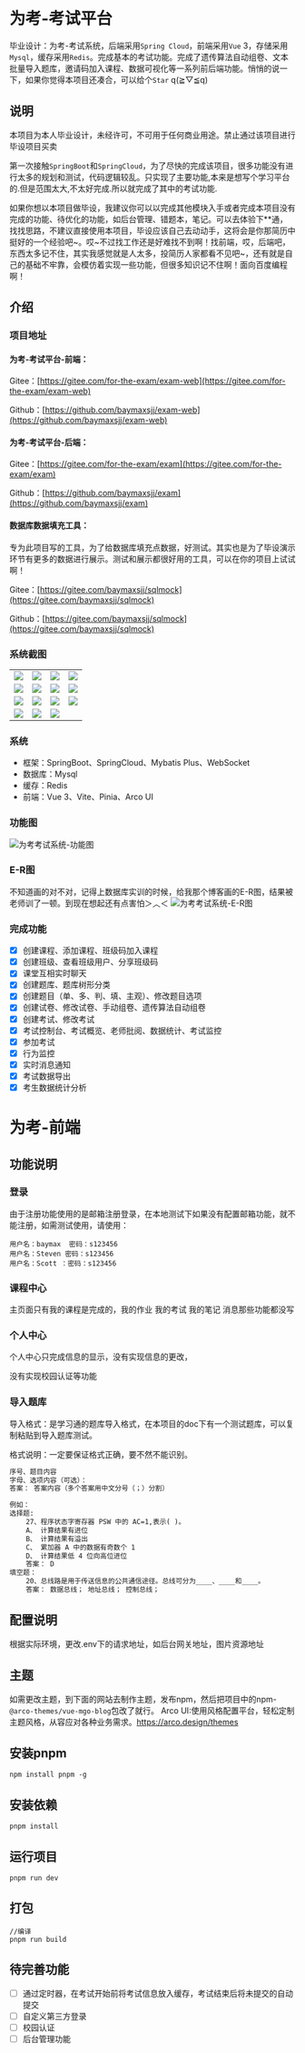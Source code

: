 # 为考-考试平台

毕业设计：为考-考试系统，后端采用`Spring Cloud`，前端采用`Vue` 3，存储采用`Mysql`，缓存采用`Redis`。完成基本的考试功能。完成了遗传算法自动组卷、文本批量导入题库，邀请码加入课程、数据可视化等一系列前后端功能。悄悄的说一下，如果你觉得本项目还凑合，可以给个`Star` q(≧▽≦q)

## 说明

本项目为本人毕业设计，未经许可，不可用于任何商业用途。禁止通过该项目进行毕设项目买卖

第一次接触`SpringBoot`和`SpringCloud`，为了尽快的完成该项目，很多功能没有进行太多的规划和测试，代码逻辑较乱。只实现了主要功能,本来是想写个学习平台的.但是范围太大,不太好完成.所以就完成了其中的考试功能.

如果你想以本项目做毕设，我建议你可以以完成其他模块入手或者完成本项目没有完成的功能、待优化的功能，如后台管理、错题本，笔记。可以去体验下\*\*通，找找思路，不建议直接使用本项目，毕设应该自己去动动手，这将会是你那简历中挺好的一个经验吧\~。哎\~不过找工作还是好难找不到啊！找前端，哎，后端吧，东西太多记不住，其实我感觉就是人太多，投简历人家都看不见吧~，还有就是自己的基础不牢靠，会模仿着实现一些功能，但很多知识记不住啊！面向百度编程啊！

## 介绍

###  项目地址

#### 为考-考试平台-前端：

Gitee：[https://gitee.com/for-the-exam/exam-web](https://gitee.com/for-the-exam/exam-web)

Github：[https://github.com/baymaxsjj/exam-web](https://github.com/baymaxsjj/exam-web)

#### 为考-考试平台-后端：

Gitee：[https://gitee.com/for-the-exam/exam](https://gitee.com/for-the-exam/exam)

Github：[https://github.com/baymaxsjj/exam](https://github.com/baymaxsjj/exam)

#### 数据库数据填充工具：

专为此项目写的工具，为了给数据库填充点数据，好测试。其实也是为了毕设演示环节有更多的数据进行展示。测试和展示都很好用的工具，可以在你的项目上试试啊！

Gitee：[https://gitee.com/baymaxsjj/sqlmock](https://gitee.com/baymaxsjj/sqlmock) 

Github：[https://gitee.com/baymaxsjj/sqlmock](https://gitee.com/baymaxsjj/sqlmock)

### 系统截图

<table>
    <tr>
        <td><img src="./images/image-20221218155031704.png"/></td>
        <td><img src="./images/image-20221218151201308.png"/></td>
         <td><img src="./images/image-20221218151234715.png"/></td>
         <td><img src="./images/image-20221218151312869.png"/></td>
    </tr>
    <tr>
        <td><img src="./images/image-20230202111804.png"/></td>         
        <td><img src="./images/image-20221218151535396.png"/></td>
         <td><img src="./images/image-20221218151606964.png"/></td>
         <td><img src="./images/image-20221218151632484.png"/></td>
    </tr>
    <tr>
        <td><img src="./images/QQ截图20230202112741.png"/></td>
        <td><img src="./images/QQ截图20230202112753.png"/></td>
         <td><img src="./images/image-20221218152214509.png"/></td>
         <td><img src="./images/image-20221218152256006.png"/></td>
    </tr>
     <tr>
        <td><img src="./images/QQ截图20230222201506.png"/></td>
        <td><img src="./images/QQ截图20230314161322.png"/></td>
        <td><img src="./images/QQ截图20230314162657.png"/></td>
    </tr>
</table>


### 系统

- 框架：SpringBoot、SpringCloud、Mybatis Plus、WebSocket
- 数据库：Mysql
- 缓存：Redis
- 前端：Vue 3、Vite、Pinia、Arco UI

### 功能图

![为考考试系统-功能图](./images/为考-在线考试平台.png)

### E-R图

不知道画的对不对，记得上数据库实训的时候，给我那个博客画的E-R图，结果被老师训了一顿。到现在想起还有点害怕＞︿＜
![为考考试系统-E-R图](./images/系统E-R图.jpg)

### 完成功能

- [x] 创建课程、添加课程、班级码加入课程
- [x] 创建班级、查看班级用户、分享班级码
- [x] 课堂互相实时聊天
- [x] 创建题库、题库树形分类
- [x] 创建题目（单、多、判、填、主观）、修改题目选项
- [x] 创建试卷、修改试卷、手动组卷、遗传算法自动组卷
- [x] 创建考试、修改考试
- [x] 考试控制台、考试概览、老师批阅、数据统计、考试监控
- [x] 参加考试
- [x] 行为监控
- [x] 实时消息通知
- [x] 考试数据导出
- [x] 考生数据统计分析

# 为考-前端
## 功能说明
### 登录

由于注册功能使用的是邮箱注册登录，在本地测试下如果没有配置邮箱功能，就不能注册，如需测试使用，请使用：

```text
用户名：baymax  密码：s123456
用户名：Steven 密码：s123456
用户名：Scott ：密码：s123456
```

### 课程中心

主页面只有我的课程是完成的，我的作业 我的考试 我的笔记 消息那些功能都没写

### 个人中心

个人中心只完成信息的显示，没有实现信息的更改，

没有实现校园认证等功能

### 导入题库

导入格式：是学习通的题库导入格式，在本项目的doc下有一个测试题库，可以复制粘贴到导入题库测试。

格式说明：一定要保证格式正确，要不然不能识别。

```tex
序号、题目内容
字母、选项内容（可选）：
答案： 答案内容（多个答案用中文分号（；）分割）

例如：
选择题:
    27、程序状态字寄存器 PSW 中的 AC=1,表示( )。
    A、 计算结果有进位
    B、 计算结果有溢出
    C、 累加器 A 中的数据有奇数个 1
    D、 计算结果低 4 位向高位进位
    答案： D
填空题：
    20、总线路是用于传送信息的公共通信途径。总线可分为____、____和____。
    答案： 数据总线； 地址总线； 控制总线；

```

## 配置说明

根据实际环境，更改.env下的请求地址，如后台网关地址，图片资源地址

## 主题

如需更改主题，到下面的网站去制作主题，发布npm，然后把项目中的npm-`@arco-themes/vue-mgo-blog`包改了就行。
Arco UI:使用风格配置平台，轻松定制主题风格，从容应对各种业务需求。https://arco.design/themes

##  安装pnpm

```
npm install pnpm -g
```

##  安装依赖

```
pnpm install
```

## 运行项目

```
pnpm run dev
```

## 打包

```
//编译
pnpm run build 
```
## 待完善功能

- [ ] 通过定时器，在考试开始前将考试信息放入缓存，考试结束后将未提交的自动提交
- [ ] 自定义第三方登录
- [ ] 校园认证
- [ ] 后台管理功能